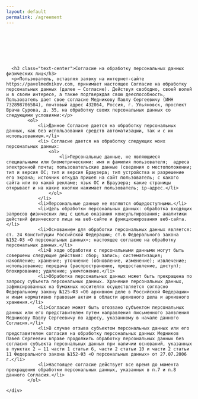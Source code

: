 ```yaml
---
layout: default
permalink: /agreement
---
```



<div class="container">
  <div class="row">
    <div class="page-404 col-md-12 text" style="padding-top: 80px; padding-bottom: 80px;">

      <h3 class="text-center">Согласие на обработку персональных данных физических лиц</h3>
      <p>Пользователь, оставляя заявку на интернет-сайте https://pavelmednikov.com, принимает настоящее Согласие на обработку персональных данных (далее – Согласие). Действуя свободно, своей волей и в своем интересе, а также подтверждая свою дееспособность, Пользователь дает свое согласие Медникову Павлу Сергеевичу (ИНН 732898706584), почтовый адрес 432064, Россия, г. Ульяновск, проспект Врача Сурова, д. 35, на обработку своих персональных данных со следующими условиями:</p>
			<ol>
				<li>Данное Согласие дается на обработку персональных данных, как без использования средств автоматизации, так и с их использованием.</li>
				<li> Согласие дается на обработку следующих моих персональных данных:
					<ol>
						<li>Персональные данные, не являющиеся специальными или биометрическими: имя и фамилия пользователя;  адреса электронной почты; пользовательские данные (сведения о местоположении; тип и версия ОС; тип и версия Браузера; тип устройства и разрешение его экрана; источник откуда пришел на сайт пользователь; с какого сайта или по какой рекламе; язык ОС и Браузера; какие страницы открывает и на какие кнопки нажимает пользователь; ip-адрес.</li>
					</ol>
				</li>
				<li>Персональные данные не являются общедоступными.</li>
				<li>Цель обработки персональных данных: обработка входящих запросов физических лиц с целью оказания консультирования; аналитики действий физического лица на веб-сайте и функционирования веб-сайта.</li>
				<li>Основанием для обработки персональных данных является: ст. 24 Конституции Российской Федерации; ст.6 Федерального закона №152-ФЗ «О персональных данных»; настоящее согласие на обработку персональных данных.</li>
				<li>В ходе обработки с персональными данными могут быть совершены следующие действия: сбор; запись; систематизация; накопление; хранение; уточнение (обновление, изменение); извлечение; использование; передача (распространение, предоставление, доступ); блокирование; удаление; уничтожение.</li>
				<li>Обработка персональных данных может быть прекращена по запросу субъекта персональных данных. Хранение персональных данных, зафиксированных на бумажных носителях осуществляется согласно Федеральному закону №125-ФЗ «Об архивном деле в Российской Федерации» и иным нормативно правовым актам в области архивного дела и архивного хранения.</li>
				<li>Согласие может быть отозвано субъектом персональных данных или его представителем путем направления письменного заявления Медникову Павлу Сергеевичу по адресу, указанному в начале данного Согласия.</li>
				<li>В случае отзыва субъектом персональных данных или его представителем согласия на обработку персональных данных Медников Павел Сергеевич вправе продолжить обработку персональных данных без согласия субъекта персональных данных при наличии оснований, указанных в пунктах 2 – 11 части 1 статьи 6, части 2 статьи 10 и части 2 статьи 11 Федерального закона №152-ФЗ «О персональных данных» от 27.07.2006 г.</li>
				<li>Настоящее согласие действует все время до момента прекращения обработки персональных данных, указанных в п.7 и п.8 данного Согласия.</li>
			</ol>

    </div>
  </div>
</div>


